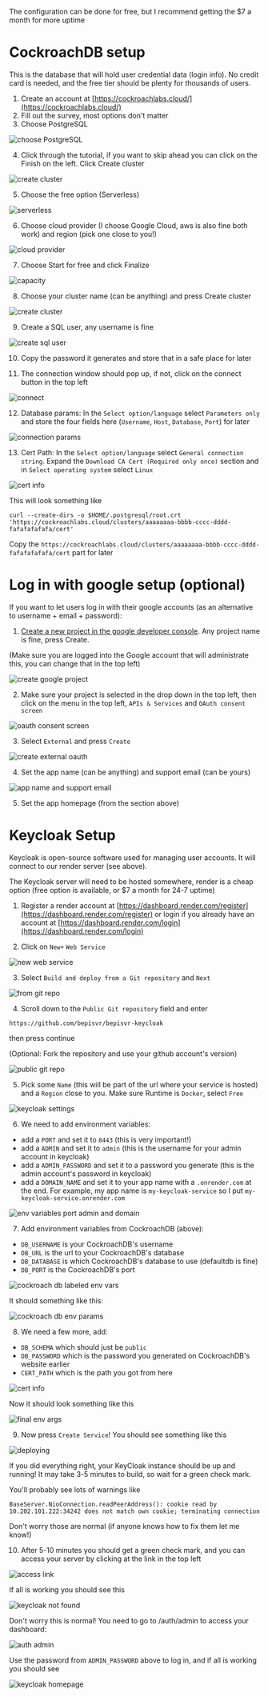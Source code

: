 The configuration can be done for free, but I recommend getting the $7 a month for more uptime

# CockroachDB setup
This is the database that will hold user credential data (login info). No credit card is needed, and the free tier should be plenty for thousands of users.

1. Create an account at [https://cockroachlabs.cloud/](https://cockroachlabs.cloud/)
2. Fill out the survey, most options don't matter
3. Choose PostgreSQL

![choose PostgreSQL](https://github.com/bepisvr/bepisvr.github.io/blob/main/doc/accounts/media/what%20database.png?raw=true)

4. Click through the tutorial, if you want to skip ahead you can click on the Finish on the left. Click Create cluster

![create cluster](https://github.com/bepisvr/bepisvr.github.io/blob/main/doc/accounts/media/finish%20tutorial.png?raw=true)

5. Choose the free option (Serverless)

![serverless](https://github.com/bepisvr/bepisvr.github.io/blob/main/doc/accounts/media/serverless.png?raw=true)

6. Choose cloud provider (I choose Google Cloud, aws is also fine both work) and region (pick one close to you!)

![cloud provider](https://github.com/bepisvr/bepisvr.github.io/blob/main/doc/accounts/media/cloud%20provider.png?raw=true)

7. Choose Start for free and click Finalize

![capacity](https://github.com/bepisvr/bepisvr.github.io/blob/main/doc/accounts/media/capacity.png?raw=true)

8. Choose your cluster name (can be anything) and press Create cluster

![create cluster](https://github.com/bepisvr/bepisvr.github.io/blob/main/doc/accounts/media/create%20cluster.png?raw=true)

9. Create a SQL user, any username is fine

![create sql user](https://github.com/bepisvr/bepisvr.github.io/blob/main/doc/accounts/media/create%20sql%20user.png?raw=true)

10. Copy the password it generates and store that in a safe place for later

11. The connection window should pop up, if not, click on the connect button in the top left

![connect](https://github.com/bepisvr/bepisvr.github.io/blob/main/doc/accounts/media/connect.png?raw=true)

12. Database params: In the `Select option/language` select `Parameters only` and store the four fields here (`Username`, `Host`, `Database`, `Port`) for later

![connection params](https://github.com/bepisvr/bepisvr.github.io/blob/main/doc/accounts/media/connection%20params.png?raw=true)

13. Cert Path: In the `Select option/language` select `General connection string`. Expand the `Download CA Cert (Required only once)` section and in `Select operating system` select `Linux`

![cert info](https://github.com/bepisvr/bepisvr.github.io/blob/main/doc/accounts/media/cert%20info.png?raw=true)

This will look something like

```
curl --create-dirs -o $HOME/.postgresql/root.crt 'https://cockroachlabs.cloud/clusters/aaaaaaaa-bbbb-cccc-dddd-fafafafafafa/cert'
```

Copy the `https://cockroachlabs.cloud/clusters/aaaaaaaa-bbbb-cccc-dddd-fafafafafafa/cert` part for later



# Log in with google setup (optional)

If you want to let users log in with their google accounts (as an alternative to username + email + password):

1. [Create a new project in the google developer console](https://console.cloud.google.com/projectcreate). Any project name is fine, press Create.

(Make sure you are logged into the Google account that will administrate this, you can change that in the top left)

![create google project](https://github.com/bepisvr/bepisvr.github.io/blob/main/doc/accounts/media/create%20google%20project.png?raw=true)

2. Make sure your project is selected in the drop down in the top left, then click on the menu in the top left, `APIs & Services` and `OAuth consent screen`

![oauth consent screen](https://github.com/bepisvr/bepisvr.github.io/blob/main/doc/accounts/media/oauth%20consent%20screen.png?raw=true)

3. Select `External` and press `Create`

![create external oauth](https://github.com/bepisvr/bepisvr.github.io/blob/main/doc/accounts/media/create%20external%20oauth.png?raw=true)

4. Set the app name (can be anything) and support email (can be yours)

![app name and support email](https://github.com/bepisvr/bepisvr.github.io/blob/main/doc/accounts/media/app%20name%20and%20support%20email.png?raw=true)

5. Set the app homepage (from the section above)

# Keycloak Setup

Keycloak is open-source software used for managing user accounts. It will connect to our render server (see above).

The Keycloak server will need to be hosted somewhere, render is a cheap option (free option is available, or $7 a month for 24-7 uptime)

1. Register a render account at [https://dashboard.render.com/register](https://dashboard.render.com/register) or login if you already have an account at [https://dashboard.render.com/login](https://dashboard.render.com/login)

2. Click on `New+` `Web Service`

![new web service](https://github.com/bepisvr/bepisvr.github.io/blob/main/doc/accounts/media/new%20web%20service.png?raw=true)

3. Select `Build and deploy from a Git repository` and `Next`

![from git repo](https://github.com/bepisvr/bepisvr.github.io/blob/main/doc/accounts/media/from%20git%20repo.png?raw=true)


4. Scroll down to the `Public Git repository` field and enter

```
https://github.com/bepisvr/bepisvr-keycloak
```

then press continue

(Optional: Fork the repository and use your github account's version)

![public git repo](https://github.com/bepisvr/bepisvr.github.io/blob/main/doc/accounts/media/public%20git%20repo.png?raw=true)

5. Pick some `Name` (this will be part of the url where your service is hosted) and a `Region` close to you. Make sure Runtime is `Docker`, select `Free`

![keycloak settings](https://github.com/bepisvr/bepisvr.github.io/blob/main/doc/accounts/media/keycloak%20settings.png?raw=true)

6. We need to add environment variables:

- add a `PORT` and set it to `8443` (this is very important!)
- add a `ADMIN` and set it to `admin` (this is the username for your admin account in keycloak)
- add a `ADMIN_PASSWORD` and set it to a password you generate (this is the admin account's password in keycloak)
- add a `DOMAIN_NAME` and set it to your app name with a `.onrender.com` at the end. For example, my app name is `my-keycloak-service` so I put `my-keycloak-service.onrender.com`

![env variables port admin and domain](https://github.com/bepisvr/bepisvr.github.io/blob/main/doc/accounts/media/env%20variables%20port%20admin%20and%20domain.png?raw=true)

7. Add environment variables from CockroachDB (above):

- `DB_USERNAME` is your CockroachDB's username
- `DB_URL` is the url to your CockroachDB's database
- `DB_DATABASE` is which CockroachDB's database to use (defaultdb is fine)
- `DB_PORT` is the CockroachDB's port

![cockroach db labeled env vars](https://github.com/bepisvr/bepisvr.github.io/blob/main/doc/accounts/media/labeled%20cockroach%20db%20params.png?raw=true)

It should something like this:

![cockroach db env params](https://github.com/bepisvr/bepisvr.github.io/blob/main/doc/accounts/media/cockroach%20db%20env%20params.png?raw=true)

8. We need a few more, add:

- `DB_SCHEMA` which should just be `public`
- `DB_PASSWORD` which is the password you generated on CockroachDB's website earlier
- `CERT_PATH` which is the path you got from here

![cert info](https://github.com/bepisvr/bepisvr.github.io/blob/main/doc/accounts/media/cert%20info.png?raw=true)

Now it should look something like this

![final env args](https://github.com/bepisvr/bepisvr.github.io/blob/main/doc/accounts/media/final%20env%20args.png?raw=true)

9. Now press `Create Service`! You should see something like this

![deploying](https://github.com/bepisvr/bepisvr.github.io/blob/main/doc/accounts/media/deploying.png?raw=true)

If you did everything right, your KeyCloak instance should be up and running! It may take 3-5 minutes to build, so wait for a green check mark.

You'll probably see lots of warnings like 

```
BaseServer.NioConnection.readPeerAddress(): cookie read by 10.202.101.222:34242 does not match own cookie; terminating connection
```

Don't worry those are normal (if anyone knows how to fix them let me know!)

10. After 5-10 minutes you should get a green check mark, and you can access your server by clicking at the link in the top left

![access link](https://github.com/bepisvr/bepisvr.github.io/blob/main/doc/accounts/media/access%20link.png?raw=true)

If all is working you should see this

![keycloak not found](https://github.com/bepisvr/bepisvr.github.io/blob/main/doc/accounts/media/keycloak%20not%20found.png?raw=true)

Don't worry this is normal! You need to go to /auth/admin to access your dashboard:

![auth admin](https://github.com/bepisvr/bepisvr.github.io/blob/main/doc/accounts/media/auth%20admin.png?raw=true)

Use the password from `ADMIN_PASSWORD` above to log in, and if all is working you should see 

![keycloak homepage](https://github.com/bepisvr/bepisvr.github.io/blob/main/doc/accounts/media/keycloak%20homepage.png?raw=true)